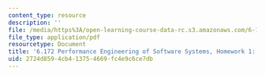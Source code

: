 ```yaml
---
content_type: resource
description: ''
file: /media/https%3A/open-learning-course-data-rc.s3.amazonaws.com/6-172-performance-engineering-of-software-systems-fall-2018/2724d8594cb413754669fc4e9c6ce7db_MIT6_172F18hw1.pdf
file_type: application/pdf
resourcetype: Document
title: '6.172 Performance Engineering of Software Systems, Homework 1: Getting Started'
uid: 2724d859-4cb4-1375-4669-fc4e9c6ce7db
---
```

